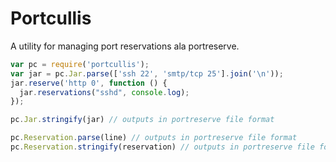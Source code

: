 # Portcullis

A utility for managing port reservations ala portreserve.

```javascript
var pc = require('portcullis');
var jar = pc.Jar.parse(['ssh 22', 'smtp/tcp 25'].join('\n'));
jar.reserve('http 0', function () {
  jar.reservations("sshd", console.log);
});
```

```javascript
pc.Jar.stringify(jar) // outputs in portreserve file format
```

```javascript
pc.Reservation.parse(line) // outputs in portreserve file format
pc.Reservation.stringify(reservation) // outputs in portreserve file format
```
